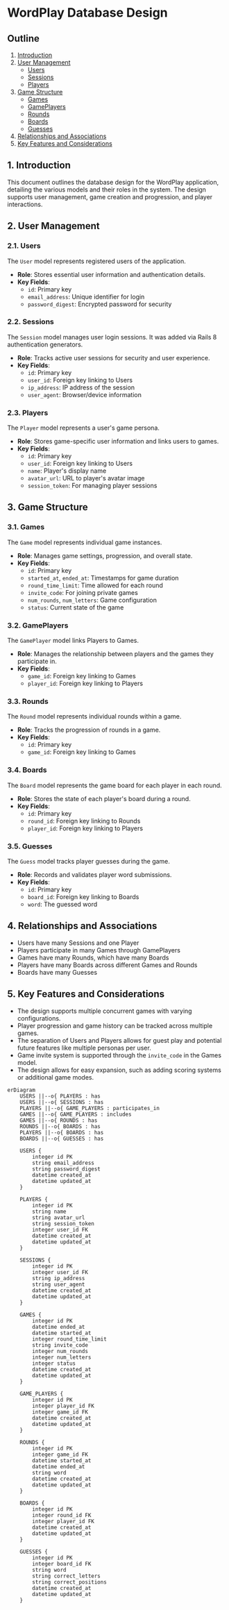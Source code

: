 # WordPlay Database Design

## Outline

1. [Introduction](#1-introduction)
2. [User Management](#2-user-management)
   - [Users](#21-users)
   - [Sessions](#22-sessions)
   - [Players](#23-players)
3. [Game Structure](#3-game-structure)
   - [Games](#31-games)
   - [GamePlayers](#32-gameplayers)
   - [Rounds](#33-rounds)
   - [Boards](#34-boards)
   - [Guesses](#35-guesses)
4. [Relationships and Associations](#4-relationships-and-associations)
5. [Key Features and Considerations](#5-key-features-and-considerations)

## 1. Introduction

This document outlines the database design for the WordPlay application, detailing the various models and their roles in the system. The design supports user management, game creation and progression, and player interactions.

## 2. User Management

### 2.1. Users

The `User` model represents registered users of the application.

- **Role**: Stores essential user information and authentication details.
- **Key Fields**: 
  - `id`: Primary key
  - `email_address`: Unique identifier for login
  - `password_digest`: Encrypted password for security

### 2.2. Sessions

The `Session` model manages user login sessions. It was added via Rails 8 authentication generators.

- **Role**: Tracks active user sessions for security and user experience.
- **Key Fields**:
  - `id`: Primary key
  - `user_id`: Foreign key linking to Users
  - `ip_address`: IP address of the session
  - `user_agent`: Browser/device information

### 2.3. Players

The `Player` model represents a user's game persona.

- **Role**: Stores game-specific user information and links users to games.
- **Key Fields**:
  - `id`: Primary key
  - `user_id`: Foreign key linking to Users
  - `name`: Player's display name
  - `avatar_url`: URL to player's avatar image
  - `session_token`: For managing player sessions

## 3. Game Structure

### 3.1. Games

The `Game` model represents individual game instances.

- **Role**: Manages game settings, progression, and overall state.
- **Key Fields**:
  - `id`: Primary key
  - `started_at`, `ended_at`: Timestamps for game duration
  - `round_time_limit`: Time allowed for each round
  - `invite_code`: For joining private games
  - `num_rounds`, `num_letters`: Game configuration
  - `status`: Current state of the game

### 3.2. GamePlayers

The `GamePlayer` model links Players to Games.

- **Role**: Manages the relationship between players and the games they participate in.
- **Key Fields**:
  - `game_id`: Foreign key linking to Games
  - `player_id`: Foreign key linking to Players

### 3.3. Rounds

The `Round` model represents individual rounds within a game.

- **Role**: Tracks the progression of rounds in a game.
- **Key Fields**:
  - `id`: Primary key
  - `game_id`: Foreign key linking to Games

### 3.4. Boards

The `Board` model represents the game board for each player in each round.

- **Role**: Stores the state of each player's board during a round.
- **Key Fields**:
  - `id`: Primary key
  - `round_id`: Foreign key linking to Rounds
  - `player_id`: Foreign key linking to Players

### 3.5. Guesses

The `Guess` model tracks player guesses during the game.

- **Role**: Records and validates player word submissions.
- **Key Fields**:
  - `id`: Primary key
  - `board_id`: Foreign key linking to Boards
  - `word`: The guessed word

## 4. Relationships and Associations

- Users have many Sessions and one Player
- Players participate in many Games through GamePlayers
- Games have many Rounds, which have many Boards
- Players have many Boards across different Games and Rounds
- Boards have many Guesses

## 5. Key Features and Considerations

- The design supports multiple concurrent games with varying configurations.
- Player progression and game history can be tracked across multiple games.
- The separation of Users and Players allows for guest play and potential future features like multiple personas per user.
- Game invite system is supported through the `invite_code` in the Games model.
- The design allows for easy expansion, such as adding scoring systems or additional game modes.


```mermaid
erDiagram
    USERS ||--o{ PLAYERS : has
    USERS ||--o{ SESSIONS : has
    PLAYERS ||--o{ GAME_PLAYERS : participates_in
    GAMES ||--o{ GAME_PLAYERS : includes
    GAMES ||--o{ ROUNDS : has
    ROUNDS ||--o{ BOARDS : has
    PLAYERS ||--o{ BOARDS : has
    BOARDS ||--o{ GUESSES : has

    USERS {
        integer id PK
        string email_address
        string password_digest
        datetime created_at
        datetime updated_at
    }

    PLAYERS {
        integer id PK
        string name
        string avatar_url
        string session_token
        integer user_id FK
        datetime created_at
        datetime updated_at
    }

    SESSIONS {
        integer id PK
        integer user_id FK
        string ip_address
        string user_agent
        datetime created_at
        datetime updated_at
    }

    GAMES {
        integer id PK
        datetime ended_at
        datetime started_at
        integer round_time_limit
        string invite_code
        integer num_rounds
        integer num_letters
        integer status
        datetime created_at
        datetime updated_at
    }

    GAME_PLAYERS {
        integer id PK
        integer player_id FK
        integer game_id FK
        datetime created_at
        datetime updated_at
    }

    ROUNDS {
        integer id PK
        integer game_id FK
        datetime started_at
        datetime ended_at
        string word
        datetime created_at
        datetime updated_at
    }

    BOARDS {
        integer id PK
        integer round_id FK
        integer player_id FK
        datetime created_at
        datetime updated_at
    }

    GUESSES {
        integer id PK
        integer board_id FK
        string word
        string correct_letters
        string correct_positions
        datetime created_at
        datetime updated_at
    }
```